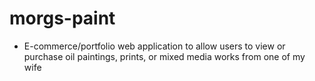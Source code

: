 # morgs-paint

* E-commerce/portfolio web application to allow users to view or purchase oil paintings, prints, or mixed media works from one of my wife
